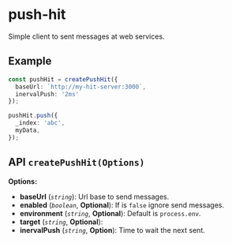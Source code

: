 # push-hit

Simple client to sent messages at web services.

## Example

```ts
const pushHit = createPushHit({
  baseUrl: `http://my-hit-server:3000`,
  inervalPush: '2ms'
});

pushHit.push({
  _index: 'abc',
  myData,
});
```

## API `createPushHit(Options)`

**Options:**

- **baseUrl** (_`string`_): Url base to send messages.
- **enabled** (_`boolean`_, **Optional**): If is `false` ignore send messages.
- **environment** (_`string`_, **Optional**): Default is `process.env`.
- **target** (_`string`_, **Optional**):
- **inervalPush** (_`string`_, **Option**): Time to wait the next sent.


